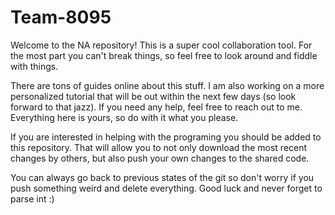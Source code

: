 # Team-8095

Welcome to the NA repository! This is a super cool collaboration tool. For the most part you can't break things, so feel free to look around and fiddle with things. 

There are tons of guides online about this stuff. I am also working on a more personalized tutorial that will be out within the next few days (so look forward to that jazz). If you need any help, feel free to reach out to me. Everything here is yours, so do with it what you please.

If you are interested in helping with the programing you should be added to this repository. That will allow you to not only download the most recent changes by others, but also push your own changes to the shared code.

You can always go back to previous states of the git so don't worry if you push something weird and delete everything. Good luck and never forget to parse int :)

